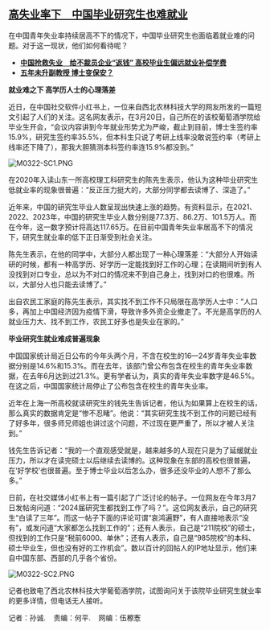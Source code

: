 <!--1711141560000-->
[高失业率下　中国毕业研究生也难就业](https://www.rfa.org/mandarin/yataibaodao/kejiaowen/sc-03222024151642.html)
------

<p>在中国青年失业率持续居高不下的情况下，中国毕业研究生也面临着就业难的问题。对于这一现状，他们如何看待呢？</p><ul><li><strong><a href="https://www.rfa.org/mandarin/yataibaodao/jingmao/hcm2-03212024071637.html">中国抢救失业　给不裁员企业“返钱” 高校毕业生偏远就业补偿学费</a></strong></li><li><strong><a href="https://www.rfa.org/mandarin/yataibaodao/kejiaowen/sc-03142024133040.html">五年未升副教授 博士变保安？</a></strong></li></ul><p><strong>就业难之下 高学历人士的心理落差</strong></p><p></p><p>近日，在中国社交软件小红书上，一位来自西北农林科技大学的网友所发的一篇短文引起了人们的关注。这名网友表示，在3月20日，自己所在的该校葡萄酒学院给毕业生开会，“会议内容讲到今年就业形势尤为严峻，截止到目前，博士生签约率15.9%，研究生签约率35.5%，但本科生只说了考研上线率没敢说签约率（考研上线率还下降了），那我大胆猜测本科签约率连15.9%都没到。”</p><p><img alt="M0322-SC1.PNG" class="image-richtext image-inline" src="https://www.rfa.org/mandarin/yataibaodao/kejiaowen/sc-03222024151642.html/m0322-sc1.png" title="M0322-SC1.PNG"/></p><p></p><p>在2020年入读山东一所高校理工科研究生的陈先生表示，他认为这种毕业研究生低就业率的现象很普遍：“反正压力挺大的，大部分同学都去读博了、深造了。”</p><p></p><p>近年来，中国的研究生毕业人数呈现出快速上涨的趋势。有资料显示，在2021、2022、2023年，中国的研究生毕业人数分别是77.3万、86.2万、101.5万人。而在今年，这一数字预计将高达117.65万。在目前中国青年失业率居高不下的情况下，研究生就业率的低下正日渐受到社会关注。</p><p></p><p>陈先生表示，在他的同学中，大部分人都出现了一种心理落差：“大部分人开始读研的时候，都有一种高学历、好学历一定能找到好工作的心理；在读期间听到有人没找到对口专业，总以为不对口的情况来不到自己身上，找到对口的也很难。所以，大部分人也只能去读博了。”</p><p></p><p>出自农民工家庭的陈先生表示，其实找不到工作不只局限在高学历人士中：“人口多，再加上中国经济因为疫情下滑，导致许多外资企业撤走了。不光是高学历的人就业压力大、找不到工作，农民工好多也是失业在家的。”</p><p></p><p><strong>毕业研究生就业难成普遍现象</strong></p><p></p><p>中国国家统计局近日公布的今年头两个月，不含在校生的16—24岁青年失业率数据分别是14.6%和15.3%。而在去年，该部门曾公布包含在校生的青年失业率数据，在去年6月达到过21.3%。更有学者认为，真实的青年失业率数字是46.5%。在这之后，中国国家统计局停止了公布包含在校生的青年失业率。</p><p></p><p>近年在上海一所高校就读研究生的钱先生告诉记者，他认为如果算上在校生的话，那么真实的数据肯定是“惨不忍睹”。他说：“其实研究生找不到工作的问题已经有了好多年，很多师兄师姐也讲过这个问题，不过现在更严重了，所以才被人关注到。”</p><p></p><p>钱先生告诉记者：“我的一个直观感受就是，越来越多的人现在只是为了延缓就业压力，所以才在读完硕士以后继续去读博的。这种现象在东部的高校也很普遍，在‘好学校’也很普遍。至于博士毕业以后怎么办，很多还没毕业的人想不了那么多。”</p><p></p><p>日前，在社交媒体小红书上有一篇引起了广泛讨论的帖子。一位网友在今年3月7日发帖询问道：“2024届研究生都找到工作了吗？”。这位网友表示，自己的研究生“白读了三年”。而这一帖子下面的评论可谓“哀鸿遍野”，有人直接地表示“没有”，或发问道“大家都怎么找到工作的”；还有人表示，自己是“211院校”的硕士，但找到的工作只是“税前6000、单休”；还有人表示，自己是“985院校”的本科、硕士毕业生，但也没有好的工作机会”。数以百计的回帖人的IP地址显示，他们来自中国东部、西部的几乎各个省份。</p><p><img alt="M0322-SC2.PNG" class="image-richtext image-inline" height="" src="https://www.rfa.org/mandarin/yataibaodao/kejiaowen/sc-03222024151642.html/m0322-sc2-1.png" title="M0322-SC2.PNG" width=""/></p><p></p><p>记者也致电了西北农林科技大学葡萄酒学院，试图询问关于该院毕业研究生就业率的更多详情，但电话无人接听。</p><p></p><p>记者：孙诚.    责编：何平.    网编：伍檫愙</p><p></p>
